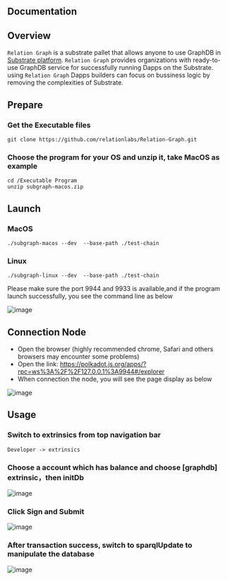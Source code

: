 ## Documentation  

## Overview
`Relation Graph` is a substrate pallet that allows anyone to use GraphDB in [Substrate platform](https://substrate.io/).
`Relation Graph` provides organizations with ready-to-use GraphDB service for successfully running Dapps on the Substrate.  using `Relation Graph` Dapps builders can focus on bussiness logic by removing the complexities of Substrate.

## Prepare
### Get the Executable files 
```shell
git clone https://github.com/relationlabs/Relation-Graph.git
```
### Choose the program for your OS and unzip it, take MacOS as example
```shell
cd /Executable Program
unzip subgraph-macos.zip
```
## Launch
### MacOS
```shell
./subgraph-macos --dev  --base-path ./test-chain
```
### Linux
```shell
./subgraph-linux --dev  --base-path ./test-chain
```
Please make sure the port 9944 and 9933 is available,and if the program launch successfully, you see the command line as below

![image](https://user-images.githubusercontent.com/91399393/176400350-874d2ebe-c01b-47af-9f3e-8fc7dcd17b7d.png)

## Connection Node
- Open the browser (highly recommended chrome, Safari and others browsers may encounter some problems)
- Open the link: https://polkadot.js.org/apps/?rpc=ws%3A%2F%2F127.0.0.1%3A9944#/explorer
- When connection the node, you will see the page display as below

![image](https://user-images.githubusercontent.com/91399393/176409173-c464e241-a6e5-4609-b9a6-21a61b37753f.png)


## Usage
### Switch to extrinsics from top navigation bar
```shell 
Developer -> extrinsics
```
### Choose a account which has balance and choose [graphdb] extrinsic，then initDb

![image](https://user-images.githubusercontent.com/91399393/176415644-857882ac-5eda-43a5-8082-e985aa518bd9.png)

### Click Sign and Submit

![image](https://user-images.githubusercontent.com/91399393/176415961-9814c3f1-52dd-4215-a873-a2cf261a1fbb.png)

### After transaction success, switch to sparqlUpdate to manipulate the database

![image](https://user-images.githubusercontent.com/91399393/176416651-8318b78e-8373-4f70-9cff-7a83ad496c01.png)
